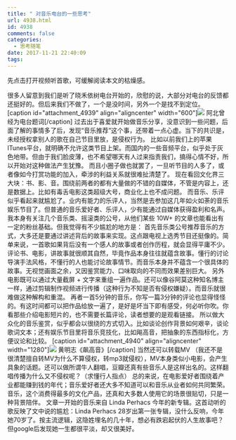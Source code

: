 ```yaml
---
title: " 对音乐电台的一些思考"
url: 4938.html
id: 4938
comments: false
categories:
  - 思考随笔
date: 2017-11-21 22:40:09
tags:
---
```


先点击打开视频听首歌，可缓解阅读本文的枯燥感。

 很多人留意到我们是听了晓禾依树电台开始的，欣慰的说，大部分对电台的反馈都还挺好的。但后来我们不做了，一个是没时间，另外一个是找不到定位。 \[caption id="attachment_4939" align="aligncenter" width="600"\][![](../../../images/2017/11/douban_fm.png)](../../../images/2017/11/douban_fm.png) 阿北曾经为电台题词\[/caption\] 过去出于喜爱就开始做音乐分享，没意识到一些问题，后面了解的事情多了后，发现“音乐推荐”这个事，还带着一点心虚。当下的共识是，未经授权拿别人的歌在自己节目里放，是侵权行为。 比如以前我们上的苹果ITunes平台，就明确不允许这类节目上架。而国内的一些音频平台，似乎处于灰色地带。但由于我们脸皮薄，也不希望哪天有人过来指责我们，搞得心情不好，所以开始对这种做法产生犹豫。 而且小圈子做也就罢了，一旦听节目的人多了，或者像如今打赏功能的加入，牵涉的利益关系就很难扯清楚了。 现在看回文化界三大块：书、影、音。围绕前两者的都有大量做的不错的自媒体，不管是内容上，还是数据上。比如有毒舌电影这类超级大号，商业化上也不成问题。 而音乐、乐评似乎看起来就尴尬了。业内有能力的乐评人，当然是去参加这几年如火如荼的音乐娱乐节目了。但普通的音乐爱好者、乐评人，少有能通过自媒体获得盈利和名声。 我本身有关注几个音乐类、摇滚类的公号，从他们某些 10W+ 的文章也能看出有一定的粉丝基础。但我觉得有不少尴尬的地方是： 首先音乐类公号推荐音乐的方式，大多还是要通过讲述背后的故事来实现。这点跟电视上选秀节目还挺像的。简单来说，一首歌如果背后没有一个感人的故事或者创作历程，就会显得平庸不少。 评论书、电影，讲故事就很顺其自然，毕竟作品本身往往就蕴含故事。懂行的讨论导演手法风格，不懂行的人也能讨论故事情节。而音乐本身并不蕴含一个很具体的故事。无视觉画面之余，又因鉴赏能力、口味取向的不同而效果差别巨大。 另外电影既可以通过大量截屏 + 文字来重组一遍作品。还可以像谷阿莫这种知名博主一样，通过剪辑制作视频进行传播（这种行为不知是否有侵权嫌疑）。而音乐就很难做这种解构和重混。 再者一首5分钟的音乐，你写一篇3分钟的评论也显得怪怪的。有这时间都可以把作品给放一遍了，是好是坏当下即有感受，何必听你吹。你看那些介绍电影短片的，也不需要长篇评论，读者想要的是观看链接。 所以做大众化的音乐鉴赏，似乎都会以很绕的方式切入。比如谈论创作背景如何艰辛，谈论歌词文本；还有娱乐节目里将音乐竞技化，比如飚高音，把抽象的东西指标化，方便议论和比较。 \[caption id="attachment_4940" align="aligncenter" width="1280"\][![](../../../images/2017/11/maxresdefault.jpg)](../../../images/2017/11/maxresdefault.jpg) 黄明志《飙高音》\[/caption\] 当然还可以转载MV （我还不是很清楚擅自转MV为什么不算侵权，转mp3就侵权），MV本身类似小电影，会产生具象的话题。还可以做所谓牛人翻唱，豆瓣还真有些音乐人是这样出名的。这样翻唱传播为什么又不侵权呢？（求懂行人指点） 总的来说，在电影爱好者围绕着产业都能赚到钱的年代；音乐爱好者还大多不知道可以和音乐从业者如何共同繁荣。音乐，这个消费得最多的文化产品，还真和大多数人使用它的场景很贴切，只是一种背景陪伴。 文章一开始的音乐来自 Linda Perhacs 今年的新专辑。这首动听的歌反映了文中说的尴尬：Linda Perhacs 28岁出第一张专辑，没什么反响，今年她70岁了。按主流逻辑，这隐姓埋名的几十年，想必有跌宕起伏的人生故事吧？ 但google后发现她一生都很平淡，却又很美好。